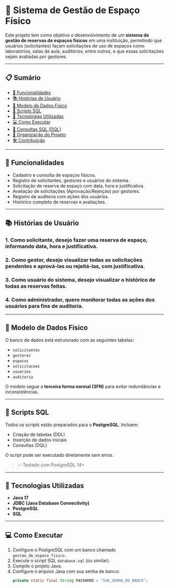 # 📌 Sistema de Gestão de Espaço Físico

Este projeto tem como objetivo o desenvolvimento de um **sistema de gestão de reservas de espaços físicos** em uma instituição, permitindo que usuários (solicitantes) façam solicitações de uso de espaços como laboratórios, salas de aula, auditórios, entre outros, e que essas solicitações sejam avaliadas por gestores.

---

## 📋 Sumário

- [🚀 Funcionalidades](#-funcionalidades)
- [📚 Histórias de Usuário](#-histórias-de-usuário)
- [🧱 Modelo de Dados Físico](#-modelo-de-dados-físico)
- [💾 Scripts SQL](#-scripts-sql)
- [🔧 Tecnologias Utilizadas](#-tecnologias-utilizadas)
- [💻 Como Executar](#-como-executar)
- [📎 Consultas SQL (DQL)](#-consultas-sql-dql)
- [📂 Organização do Projeto](#-organização-do-projeto)
- [🛠️ Contribuição](#️-contribuição)

---

## 🚀 Funcionalidades

- Cadastro e consulta de espaços físicos.
- Registro de solicitantes, gestores e usuários do sistema.
- Solicitação de reserva de espaço com data, hora e justificativa.
- Avaliação de solicitações (Aprovação/Rejeição) por gestores.
- Registro de auditoria com ações dos usuários.
- Histórico completo de reservas e avaliações.

---

## 📚 Histórias de Usuário

### 1. Como **solicitante**, desejo fazer uma reserva de espaço, informando data, hora e justificativa.

### 2. Como **gestor**, desejo visualizar todas as solicitações pendentes e aprová-las ou rejeitá-las, com justificativa.

### 3. Como **usuário do sistema**, desejo visualizar o histórico de todas as reservas feitas.

### 4. Como **administrador**, quero monitorar todas as ações dos usuários para fins de auditoria.

---

## 🧱 Modelo de Dados Físico

O banco de dados está estruturado com as seguintes tabelas:

- `solicitantes`
- `gestores`
- `espacos`
- `solicitacoes`
- `usuarios`
- `auditoria`

O modelo segue a **terceira forma normal (3FN)** para evitar redundâncias e inconsistências.

---

## 💾 Scripts SQL

Todos os scripts estão preparados para o **PostgreSQL**. Incluem:

- Criação de tabelas (DDL)
- Inserção de dados iniciais
- Consultas (DQL)

O script pode ser executado diretamente sem erros.

> ✅ Testado com PostgreSQL 14+

---

## 🔧 Tecnologias Utilizadas

- **Java 17**
- **JDBC (Java Database Connectivity)**
- **PostgreSQL**
- **SQL**

---

## 💻 Como Executar

1. Configure o PostgreSQL com um banco chamado `gestao_de_espaco_fisico`.
2. Execute o script SQL `database.sql` (ou similar).
3. Compile o projeto Java.
4. Configure o arquivo Java com sua senha de banco:
   ```java
   private static final String PASSWORD = "SUA_SENHA_DO_BANCO";
